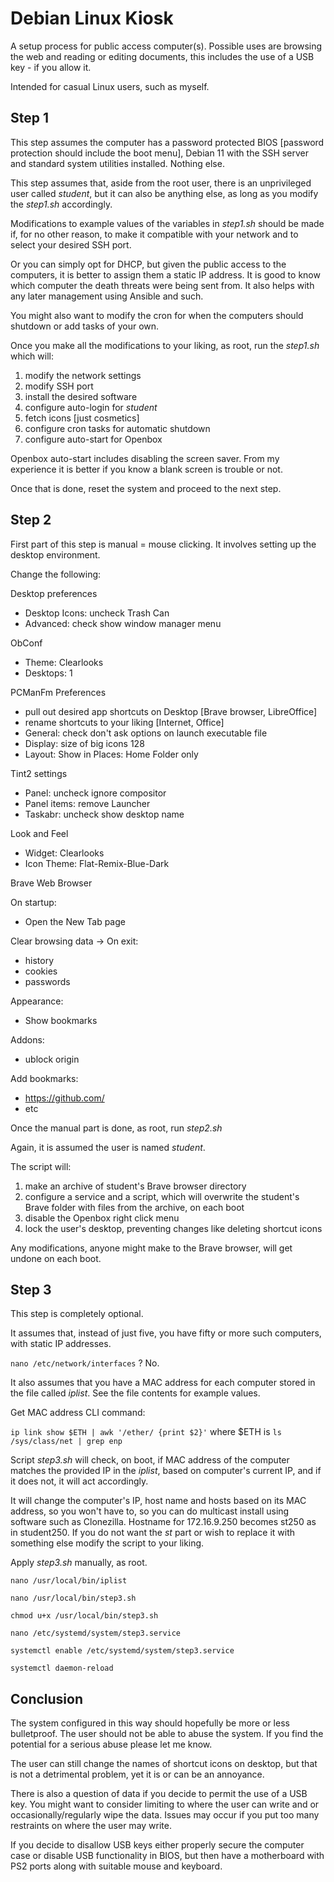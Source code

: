 # Debian Linux Kiosk

A setup process for public access computer(s). Possible uses are browsing the web and reading or editing documents, this includes the use of a USB key - if you allow it.

Intended for casual Linux users, such as myself.

## Step 1

This step assumes the computer has a password protected BIOS [password protection should include the boot menu],  Debian 11 with the SSH server and standard system utilities installed. Nothing else.

This step assumes that, aside from the root user, there is an unprivileged user called *student*, but it can also be anything else, as long as you modify the *step1.sh* accordingly.

Modifications to example values of the variables in *step1.sh* should be made if, for no other reason, to make it compatible with your network and to select your desired SSH port.

Or you can simply opt for DHCP, but given the public access to the computers, it is better to assign them a static IP address. It is good to know which computer the death threats were being sent from. It also helps with any later management using Ansible and such.

You might also want to modify the cron for when the computers should shutdown or add tasks of your own.

Once you make all the modifications to your liking, as root, run the *step1.sh* which will:

1. modify the network settings
1. modify SSH port
1. install the desired software
1. configure auto-login for *student*
1. fetch icons [just cosmetics]
1. configure cron tasks for automatic shutdown
1. configure auto-start for Openbox

Openbox auto-start includes disabling the screen saver. From my experience it is better if you know a blank screen is trouble or not.

Once that is done, reset the system and proceed to the next step.

## Step 2

First part of this step is manual = mouse clicking. It involves setting up the desktop environment.

Change the following:

Desktop preferences

- Desktop Icons: uncheck Trash Can
- Advanced: check show window manager menu

ObConf

- Theme: Clearlooks
- Desktops: 1

PCManFm Preferences

- pull out desired app shortcuts on Desktop [Brave browser, LibreOffice]
- rename shortcuts to your liking [Internet, Office]
- General: check don't ask options on launch executable file
- Display: size of big icons 128
- Layout: Show in Places: Home Folder only

Tint2 settings

- Panel: uncheck ignore compositor
- Panel items: remove Launcher
- Taskabr: uncheck show desktop name

Look and Feel

- Widget: Clearlooks
- Icon Theme: Flat-Remix-Blue-Dark

Brave Web Browser

On startup:

- Open the New Tab page

Clear browsing data -> On exit:

- history
- cookies
- passwords

Appearance:

- Show bookmarks

Addons:

- ublock origin

Add bookmarks:

- https://github.com/
- etc

Once the manual part is done, as root, run *step2.sh*

Again, it is assumed the user is named *student*.

The script will:

1. make an archive of student's Brave browser directory
1. configure a service and a script, which will overwrite the student's Brave folder with files from the archive, on each boot
1. disable the Openbox right click menu
1. lock the user's desktop, preventing changes like deleting shortcut icons


Any modifications, anyone might make to the Brave browser, will get undone on each boot.

## Step 3

This step is completely optional.

It assumes that, instead of just five, you have fifty or more such computers, with static IP addresses.

`nano /etc/network/interfaces` ? No.

It also assumes that you have a MAC address for each computer stored in the file called *iplist*. See the file contents for example values.

Get MAC address CLI command:

`ip link show $ETH | awk '/ether/ {print $2}'` where $ETH is `ls /sys/class/net | grep enp`

Script *step3.sh* will check, on boot, if MAC address of the computer matches the provided IP in the *iplist*, based on computer's current IP, and if it does not, it will act accordingly.

It will change the computer's IP, host name and hosts based on its MAC address, so you won't have to, so you can do multicast install using software such as Clonezilla. Hostname for 172.16.9.250 becomes st250 as in student250. If you do not want the *st* part or wish to replace it with something else modify the script to your liking.   

Apply *step3.sh* manually, as root.

`nano /usr/local/bin/iplist`

`nano /usr/local/bin/step3.sh`

`chmod u+x /usr/local/bin/step3.sh`

`nano /etc/systemd/system/step3.service`

`systemctl enable /etc/systemd/system/step3.service`

`systemctl daemon-reload`

## Conclusion

The system configured in this way should hopefully be more or less bulletproof. The user should not be able to abuse the system. If you find the potential for a serious abuse please let me know.

The user can still change the names of shortcut icons on desktop, but that is not a detrimental problem, yet it is or can be an annoyance.

There is also a question of data if you decide to permit the use of a USB key. You might want to consider limiting to where the user can write and or occasionally/regularly wipe the data. Issues may occur if you put too many restraints on where the user may write.

If you decide to disallow USB keys either properly secure the computer case or disable USB functionality in BIOS, but then have a motherboard with PS2 ports along with suitable mouse and keyboard.
